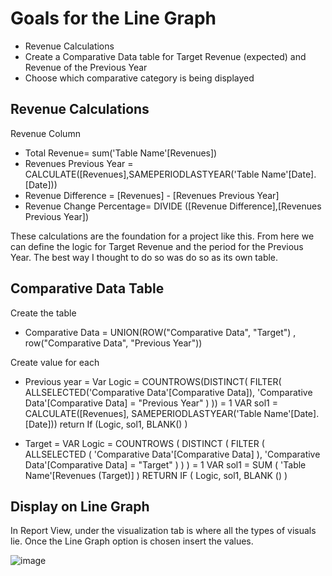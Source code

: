 #  Goals for the Line Graph
 * Revenue Calculations
 * Create a Comparative Data table for Target Revenue (expected) and Revenue of the Previous Year
 * Choose which comparative category is being displayed

##  Revenue Calculations
  Revenue Column
  * Total Revenue= sum('Table Name'[Revenues])
  * Revenues Previous Year  = CALCULATE([Revenues],SAMEPERIODLASTYEAR('Table Name'[Date].[Date]))
  * Revenue Difference = [Revenues] - [Revenues Previous Year]
  * Revenue Change Percentage= DIVIDE ([Revenue Difference],[Revenues Previous Year])

These calculations are the foundation for a project like this. From here we can define the logic for Target Revenue and the period for the Previous Year. The best way I thought to do so was do so as its own table.

## Comparative Data Table
  Create the table 
  * Comparative Data = UNION(ROW("Comparative Data", "Target") , row("Comparative Data", "Previous Year"))
  
  Create value for each
 * Previous year = 
Var Logic = 
COUNTROWS(DISTINCT(
    FILTER(
        ALLSELECTED('Comparative Data'[Comparative Data]),
        'Comparative Data'[Comparative Data] = "Previous Year"
    )
)) = 1
VAR sol1 = CALCULATE([Revenues], SAMEPERIODLASTYEAR('Table Name'[Date].[Date]))
return
If (Logic,
sol1,
BLANK()
)

 * Target = 
VAR Logic =
    COUNTROWS (
        DISTINCT (
            FILTER (
                ALLSELECTED ( 'Comparative Data'[Comparative Data] ),
                'Comparative Data'[Comparative Data] = "Target"
            )
        )
    ) = 1
VAR sol1 = SUM ( 'Table Name'[Revenues (Target)] )
RETURN
    IF (
        Logic,
        sol1,
        BLANK ()
    )

## Display on Line Graph
In Report View, under the visualization tab is where all the types of visuals lie. Once the Line Graph option is chosen insert the values. 

![image](https://github.com/panchoprograms/Business-Data-modeling/assets/147740662/ba26105e-9f97-4719-a662-fa0610ef0bed)
